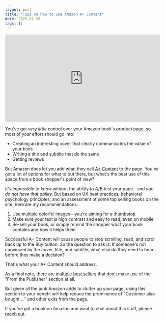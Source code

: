 ```yaml
---
layout: post
title: "Tips on how to use Amazon A+ Content"
date: 2023-01-20
tags: []
---
```


<div style="position: relative; padding-bottom: 56.25%; height: 0;"><iframe src="https://www.loom.com/embed/3d84e8158a164aa9be7c3ccfebf8f68e" frameborder="0" webkitallowfullscreen mozallowfullscreen allowfullscreen style="position: absolute; top: 0; left: 0; width: 100%; height: 100%;"></iframe></div>

You've got _very little_ control over your Amazon book's product page, so most of your effort should go into:

- Creating an interesting cover that clearly communicates the value of your book
- Writing a title and subtitle that do the same
- Getting reviews

But Amazon does let you add what they call [A+ Content](https://kdp.amazon.com/en_US/help/topic/GHL7P99B7AA543CN) to the page. You've got a lot of options for what to put there, but what's the best use of this space from a book shopper's point of view?

_It's impossible to know_ without the ability to A/B test your page—and _you do not have that ability._ But based on UX best practices, behavioral psychology principles, and an assessment of some top selling books on the site, here are my recommendations.

1. Use multiple colorful images—you're aiming for a thumbstop
2. Make sure your text is high contrast and easy to read, even on mobile
3. Re-sell your book, or simply remind the shopper what your book contains and how it helps them

Successful A+ Content will cause people to stop scrolling, read, and scroll back up to the Buy button. So the question to ask is: If someone's not convinced by the cover, title, and subtitle, what else do they need to hear before they make a decision?

That's what your A+ Content should address.

As a final note, there are [multiple](https://www.amazon.com/American-Schism-Enlightenments-Secret-Healing/dp/1626348618) [best sellers](https://www.amazon.com/Wind-Change-American-Journey-Post-Soviet/dp/B0BF42W26X/ref=sr_1_1) that don't make use of the "From the Publisher" section at all.

But given all the junk Amazon adds to clutter up your page, using this section to your benefit will help reduce the prominence of "Customer also bought ..." and other exits from the page.

If you've got a book on Amazon and want to chat about this stuff, please [reach out](/contact).
